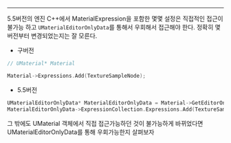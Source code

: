 ---
5.5버전의 엔진 C++에서 MaterialExpression을 포함한 몇몇 설정은 직접적인 접근이 불가능 하고 `UMaterialEditorOnlyData`를 통해서 우회해서 접근해야 한다. 정확히 몇 버전부터 변경되었는지는 잘 모른다.

- 구버전
```cpp
// UMaterial* Material

Material->Expressions.Add(TextureSampleNode);
```

- 5.5버전
```cpp
UMaterialEditorOnlyData* MaterialEditorOnlyData = Material->GetEditorOnlyData();
MaterialEditorOnlyData->ExpressionCollection.Expressions.Add(TextureSampleNode);
```

그 밖에도 UMaterial 객체에서 직접 접근가능하던 것이 불가능하게 바뀌었다면 UMaterialEditorOnlyData를 통해 우회가능한지 살펴보자